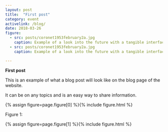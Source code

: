 ```yaml
---
layout: post
title:  "First post"
category: event
activelink: /blog/
date: 2018-03-26
figure:
  - src: posts/coronet1953february2a.jpg
    caption: Example of a look into the future with a tangible interface
  - src: posts/coronet1953february2a.jpg
    caption: Example of a look into the future with a tangible interface

---
```


**First post**

This is an example of what a blog post will look like on the blog page of the website.
<!-- more -->

It can be on any topics and is an easy way to share information.

{% assign figure=page.figure[0] %}{% include figure.html %}

Figure 1:

{% assign figure=page.figure[1] %}{% include figure.html %}
